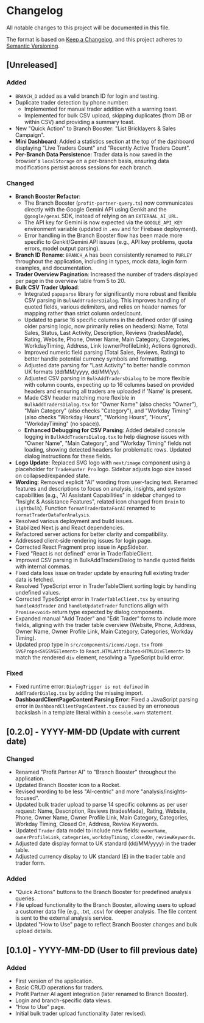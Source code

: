 
# Changelog

All notable changes to this project will be documented in this file.

The format is based on [Keep a Changelog](https://keepachangelog.com/en/1.0.0/),
and this project adheres to [Semantic Versioning](https://semver.org/spec/v2.0.0.html).

## [Unreleased]

### Added
- `BRANCH_D` added as a valid branch ID for login and testing.
- Duplicate trader detection by phone number:
    - Implemented for manual trader addition with a warning toast.
    - Implemented for bulk CSV upload, skipping duplicates (from DB or within CSV) and providing a summary toast.
- New "Quick Action" to Branch Booster: "List Bricklayers & Sales Campaign".
- **Mini Dashboard**: Added a statistics section at the top of the dashboard displaying "Live Traders Count" and "Recently Active Traders Count".
- **Per-Branch Data Persistence**: Trader data is now saved in the browser's `localStorage` on a per-branch basis, ensuring data modifications persist across sessions for each branch.

### Changed
- **Branch Booster Refactor**:
    - The Branch Booster (`profit-partner-query.ts`) now communicates directly with the Google Gemini API using Genkit and the `@google/genai` SDK, instead of relying on an `EXTERNAL_AI_URL`.
    - The API key for Gemini is now expected via the `GOOGLE_API_KEY` environment variable (updated in `.env` and for Firebase deployment).
    - Error handling in the Branch Booster flow has been made more specific to Genkit/Gemini API issues (e.g., API key problems, quota errors, model output parsing).
- **Branch ID Rename**: `BRANCH_A` has been consistently renamed to `PURLEY` throughout the application, including in types, mock data, login form examples, and documentation.
- **Trader Overview Pagination**: Increased the number of traders displayed per page in the overview table from 5 to 20.
- **Bulk CSV Trader Upload**:
    - Integrated `papaparse` library for significantly more robust and flexible CSV parsing in `BulkAddTradersDialog`. This improves handling of quoted fields, various delimiters, and relies on header names for mapping rather than strict column order/count.
    - Updated to parse 16 specific columns in the defined order (if using older parsing logic, now primarily relies on headers): Name, Total Sales, Status, Last Activity, Description, Reviews (tradesMade), Rating, Website, Phone, Owner Name, Main Category, Categories, WorkdayTiming, Address, Link (ownerProfileLink), Actions (ignored).
    - Improved numeric field parsing (Total Sales, Reviews, Rating) to better handle potential currency symbols and formatting.
    - Adjusted date parsing for "Last Activity" to better handle common UK formats (dd/MM/yyyy, dd/MM/yy).
    - Adjusted CSV parsing in `BulkAddTradersDialog` to be more flexible with column counts, expecting up to 16 columns based on provided headers and ensuring all traders are uploaded if 'Name' is present.
    - Made CSV header matching more flexible in `BulkAddTradersDialog.tsx` for "Owner Name" (also checks "Owner"), "Main Category" (also checks "Category"), and "Workday Timing" (also checks "Workday Hours", "Working Hours", "Hours", "WorkdayTiming" (no space)).
    - **Enhanced Debugging for CSV Parsing**: Added detailed console logging in `BulkAddTradersDialog.tsx` to help diagnose issues with "Owner Name", "Main Category", and "Workday Timing" fields not loading, showing detected headers for problematic rows. Updated dialog instructions for these fields.
- **Logo Update**: Replaced SVG logo with `next/image` component using a placeholder for `TradeHunter Pro` logo. Sidebar adjusts logo size based on collapsed/expanded state.
- **Wording**: Removed explicit "AI" wording from user-facing text. Renamed features and descriptions to focus on analysis, insights, and system capabilities (e.g., "AI Assistant Capabilities" in sidebar changed to "Insight & Assistance Features", related icon changed from `Brain` to `Lightbulb`). Function `formatTraderDataForAI` renamed to `formatTraderDataForAnalysis`.
- Resolved various deployment and build issues.
- Stabilized Next.js and React dependencies.
- Refactored server actions for better clarity and compatibility.
- Addressed client-side rendering issues for login page.
- Corrected React Fragment prop issue in AppSidebar.
- Fixed "React is not defined" error in TraderTableClient.
- Improved CSV parsing in BulkAddTradersDialog to handle quoted fields with internal commas.
- Fixed data loss issue on trader update by ensuring full existing trader data is fetched.
- Resolved TypeScript error in TraderTableClient sorting logic by handling undefined values.
- Corrected TypeScript error in `TraderTableClient.tsx` by ensuring `handleAddTrader` and `handleUpdateTrader` functions align with `Promise<void>` return type expected by dialog components.
- Expanded manual "Add Trader" and "Edit Trader" forms to include more fields, aligning with the trader table overview (Website, Phone, Address, Owner Name, Owner Profile Link, Main Category, Categories, Workday Timing).
- Updated prop type in `src/components/icons/Logo.tsx` from `SVGProps<SVGSVGElement>` to `React.HTMLAttributes<HTMLDivElement>` to match the rendered `div` element, resolving a TypeScript build error.

### Fixed
- Fixed runtime error: `DialogTrigger is not defined` in `AddTraderDialog.tsx` by adding the missing import.
- **DashboardClientPageContent Parsing Error**: Fixed a JavaScript parsing error in `DashboardClientPageContent.tsx` caused by an erroneous backslash in a template literal within a `console.warn` statement.


## [0.2.0] - YYYY-MM-DD (Update with current date)
### Changed
- Renamed "Profit Partner AI" to "Branch Booster" throughout the application.
- Updated Branch Booster icon to a Rocket.
- Revised wording to be less "AI-centric" and more "analysis/insights-focused".
- Updated bulk trader upload to parse 14 specific columns as per user request: Name, Description, Reviews (tradesMade), Rating, Website, Phone, Owner Name, Owner Profile Link, Main Category, Categories, Workday Timing, Closed On, Address, Review Keywords.
- Updated `Trader` data model to include new fields: `ownerName`, `ownerProfileLink`, `categories`, `workdayTiming`, `closedOn`, `reviewKeywords`.
- Adjusted date display format to UK standard (dd/MM/yyyy) in the trader table.
- Adjusted currency display to UK standard (£) in the trader table and trader form.

### Added
- "Quick Actions" buttons to the Branch Booster for predefined analysis queries.
- File upload functionality to the Branch Booster, allowing users to upload a customer data file (e.g., .txt, .csv) for deeper analysis. The file content is sent to the external analysis service.
- Updated "How to Use" page to reflect Branch Booster changes and bulk upload details.

## [0.1.0] - YYYY-MM-DD (User to fill previous date)
### Added
- First version of the application.
- Basic CRUD operations for traders.
- Profit Partner AI agent integration (later renamed to Branch Booster).
- Login and branch-specific data views.
- "How to Use" page.
- Initial bulk trader upload functionality (later revised).

